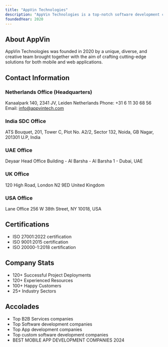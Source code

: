 ```yaml
---
title: "AppVin Technologies"
description: "AppVin Technologies is a top-notch software development company that designs, develops, and implements IT technology solutions for startups, small businesses and established enterprises."
foundedYear: 2020
---
```


## About AppVin

AppVin Technologies was founded in 2020 by a unique, diverse, and creative team brought together with the aim of crafting cutting-edge solutions for both mobile and web applications.

## Contact Information

### Netherlands Office (Headquarters)
Kanaalpark 140, 2341 JV, Leiden Netherlands
Phone: +31 6 11 30 68 56
Email: info@appvintech.com

### India SDC Office
ATS Bouquet, 201, Tower C, Plot No. A2/2, Sector 132, Noida, GB Nagar, 201301 U.P, India

### UAE Office
Deyaar Head Office Building - Al Barsha - Al Barsha 1 - Dubai, UAE

### UK Office
120 High Road, London N2 9ED United Kingdom

### USA Office
Lane Office 256 W 38th Street, NY 10018, USA

## Certifications
- ISO 27001:2022 certification
- ISO 9001:2015 certification
- ISO 20000-1:2018 certification

## Company Stats
- 120+ Successful Project Deployments
- 120+ Experienced Resources
- 100+ Happy Customers
- 25+ Industry Sectors

## Accolades
- Top B2B Services companies
- Top Software development companies
- Top App development companies
- Top custom software development companies
- BEST MOBILE APP DEVELOPMENT COMPANIES 2024
